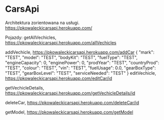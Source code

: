 # CarsApi
Architektura zorientowana na usługi.
https://pkowaleckicarsapi.herokuapp.com/

Pojazdy:
getAllVechicles, https://pkowaleckicarsapi.herokuapp.com/allVechicles

addVechicle, https://pkowaleckicarsapi.herokuapp.com/addCar
{
    "mark": "TEST",
    "model": "TEST",
    "bodyKit": "TEST",
    "fuelType": "TEST",
    "engineCapacity": 0,
    "enginePower": 0, 
    "prodYear": "TEST",
    "countryProd": "TEST",
    "colour": "TEST",
    "vin": "TEST", 
    "fuelUsage": 0.0,
    "gearBoxType": "TEST",
    "gearBoxLevel": "TEST",
    "serviceNeeded": "TEST"
}
editVechicle, https://pkowaleckicarsapi.herokuapp.com/editCar/id

getVechicleDetails, https://pkowaleckicarsapi.herokuapp.com/getVechicleDetails/id

deleteCar, https://pkowaleckicarsapi.herokuapp.com/deleteCar/id

getModel, https://pkowaleckicarsapi.herokuapp.com/getModel

